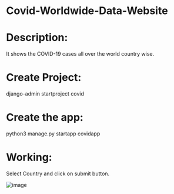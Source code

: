 # Covid-Worldwide-Data-Website


# Description:
It shows the COVID-19 cases all over the world country wise.

# Create Project:
django-admin startproject covid   

# Create the app:
python3 manage.py startapp covidapp

# Working: 
Select Country and click on submit button.

![image](https://user-images.githubusercontent.com/55438580/110168023-9a6dc000-7e1c-11eb-840d-372107547e41.png)
